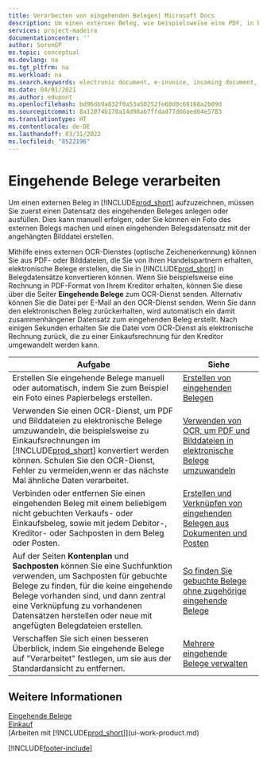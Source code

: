```yaml
---
title: Verarbeiten von eingehenden Belegen| Microsoft Docs
description: Um einen externen Beleg, wie beispielsweise eine PDF, in Business Central aufzuzeichnen, müssen Sie zuerst einen eingehenden Belegdatensatz erstellen oder fertig stellen.
services: project-madeira
documentationcenter: ''
author: SorenGP
ms.topic: conceptual
ms.devlang: na
ms.tgt_pltfrm: na
ms.workload: na
ms.search.keywords: electronic document, e-invoice, incoming document, OCR, ecommerce, document exchange, import invoice
ms.date: 04/01/2021
ms.author: edupont
ms.openlocfilehash: bd96db9a832f0a53a50252fe60d0c66168a2b09d
ms.sourcegitcommit: 8a12074b170a14d98ab7ffdad77d66aed64e5783
ms.translationtype: HT
ms.contentlocale: de-DE
ms.lasthandoff: 03/31/2022
ms.locfileid: "8522196"
---
```

# <a name="processing-incoming-documents"></a>Eingehende Belege verarbeiten
Um einen externen Beleg in [!INCLUDE[prod_short](includes/prod_short.md)] aufzuzeichnen, müssen Sie zuerst einen Datensatz des eingehenden Beleges anlegen oder ausfüllen. Dies kann manuell erfolgen, oder Sie können ein Foto des externen Belegs machen und einen eingehenden Belegsdatensatz mit der angehängten Bilddatei erstellen.

Mithilfe eines externen OCR-Dienstes (optische Zeichenerkennung) können Sie aus PDF- oder Bilddateien, die Sie von Ihren Handelspartnern erhalten, elektronische Belege erstellen, die Sie in [!INCLUDE[prod_short](includes/prod_short.md)] in Belegdatensätze konvertieren können. Wenn Sie beispielsweise eine Rechnung in PDF-Format von Ihrem Kreditor erhalten, können Sie diese über die Seiter **Eingehende Belege** zum OCR-Dienst senden. Alternativ können Sie die Datei per E-Mail an den OCR-Dienst senden. Wenn Sie dann den elektronischen Beleg zurückerhalten, wird automatisch ein damit zusammenhängener Datensatz zum eingehenden Beleg erstellt. Nach einigen Sekunden erhalten Sie die Datei vom OCR-Dienst als elektronische Rechnung zurück, die zu einer Einkaufsrechnung für den Kreditor umgewandelt werden kann.

| Aufgabe | Siehe |
| --- | --- |
| Erstellen Sie eingehende Belege manuell oder automatisch, indem Sie zum Beispiel ein Foto eines Papierbelegs erstellen. |[Erstellen von eingehenden Belegen](across-how-create-income-document-records.md) |
| Verwenden Sie einen OCR-Dienst, um PDF und Bilddateien zu elektronische Belege umzuwandeln, die beispielsweise zu Einkaufsrechnungen im [!INCLUDE[prod_short](includes/prod_short.md)] konvertiert werden können. Schulen Sie den OCR-Dienst, Fehler zu vermeiden,wenn er das nächste Mal ähnliche Daten verarbeitet. |[Verwenden von OCR, um PDF und Bilddateien in elektronische Belege umzuwandeln](across-how-use-ocr-pdf-images-files.md) |
| Verbinden oder entfernen Sie einen eingehenden Beleg mit einem beliebigem nicht gebuchten Verkaufs- oder Einkaufsbeleg, sowie mit jedem Debitor-, Kreditor- oder Sachposten in dem Beleg oder Posten. |[Erstellen und Verknüpfen von eingehenden Belegen aus Dokumenten und Posten](across-how-connect-disconnect-income-document-records.md) |
| Auf der Seiten **Kontenplan** und **Sachposten** können Sie eine Suchfunktion verwenden, um Sachposten für gebuchte Belege zu finden, für die keine eingehende Belege vorhanden sind, und dann zentral eine Verknüpfung zu vorhandenen Datensätzen herstellen oder neue mit angefügten Belegdateien erstellen. |[So finden Sie gebuchte Belege ohne zugehörige eingehende Belege](across-how-find-posted-documents-without-income-document-records.md) |
| Verschaffen Sie sich einen besseren Überblick, indem Sie eingehende Belege auf "Verarbeitet" festlegen, um sie aus der Standardansicht zu entfernen. |[Mehrere eingehende Belege verwalten](across-how-manage-many-income-document-records.md) |

## <a name="see-also"></a>Weitere Informationen
[Eingehende Belege](across-income-documents.md)  
[Einkauf](purchasing-manage-purchasing.md)  
[Arbeiten mit [!INCLUDE[prod_short](includes/prod_short.md)]](ui-work-product.md)


[!INCLUDE[footer-include](includes/footer-banner.md)]